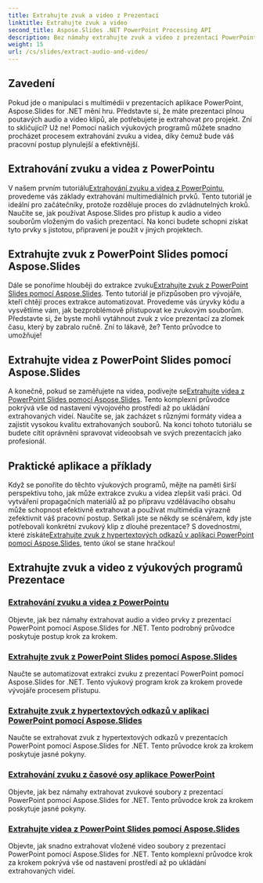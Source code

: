 ```yaml
---
title: Extrahujte zvuk a video z Prezentací
linktitle: Extrahujte zvuk a video
second_title: Aspose.Slides .NET PowerPoint Processing API
description: Bez námahy extrahujte zvuk a video z prezentací PowerPoint pomocí Aspose.Slides for .NET s našimi komplexními výukovými programy krok za krokem.
weight: 15
url: /cs/slides/extract-audio-and-video/
---
```

## Zavedení

Pokud jde o manipulaci s multimédii v prezentacích aplikace PowerPoint, Aspose.Slides for .NET mění hru. Představte si, že máte prezentaci plnou poutavých audio a video klipů, ale potřebujete je extrahovat pro projekt. Zní to skličující? Už ne! Pomocí našich výukových programů můžete snadno procházet procesem extrahování zvuku a videa, díky čemuž bude váš pracovní postup plynulejší a efektivnější.

## Extrahování zvuku a videa z PowerPointu

 V našem prvním tutoriálu[Extrahování zvuku a videa z PowerPointu](./extracting-audio-and-video/), provedeme vás základy extrahování multimediálních prvků. Tento tutoriál je ideální pro začátečníky, protože rozděluje proces do zvládnutelných kroků. Naučíte se, jak používat Aspose.Slides pro přístup k audio a video souborům vloženým do vašich prezentací. Na konci budete schopni získat tyto prvky s jistotou, připraveni je použít v jiných projektech.

## Extrahujte zvuk z PowerPoint Slides pomocí Aspose.Slides

 Dále se ponoříme hlouběji do extrakce zvuku[Extrahujte zvuk z PowerPoint Slides pomocí Aspose.Slides](./extract-audio-from-powerpoint/). Tento tutoriál je přizpůsoben pro vývojáře, kteří chtějí proces extrakce automatizovat. Provedeme vás úryvky kódu a vysvětlíme vám, jak bezproblémově přistupovat ke zvukovým souborům. Představte si, že byste mohli vytáhnout zvuk z více prezentací za zlomek času, který by zabralo ručně. Zní to lákavě, že? Tento průvodce to umožňuje!

## Extrahujte videa z PowerPoint Slides pomocí Aspose.Slides

 A konečně, pokud se zaměřujete na videa, podívejte se[Extrahujte videa z PowerPoint Slides pomocí Aspose.Slides](./extract-videos-from-powerpoint-slides/). Tento komplexní průvodce pokrývá vše od nastavení vývojového prostředí až po ukládání extrahovaných videí. Naučíte se, jak zacházet s různými formáty videa a zajistit vysokou kvalitu extrahovaných souborů. Na konci tohoto tutoriálu se budete cítit oprávněni spravovat videoobsah ve svých prezentacích jako profesionál.

## Praktické aplikace a příklady

Když se ponoříte do těchto výukových programů, mějte na paměti širší perspektivu toho, jak může extrakce zvuku a videa zlepšit vaši práci. Od vytváření propagačních materiálů až po přípravu vzdělávacího obsahu může schopnost efektivně extrahovat a používat multimédia výrazně zefektivnit váš pracovní postup. Setkali jste se někdy se scénářem, kdy jste potřebovali konkrétní zvukový klip z dlouhé prezentace? S dovednostmi, které získáte[Extrahujte zvuk z hypertextových odkazů v aplikaci PowerPoint pomocí Aspose.Slides](./extract-audio-from-hyperlinks/), tento úkol se stane hračkou!

## Extrahujte zvuk a video z výukových programů Prezentace
### [Extrahování zvuku a videa z PowerPointu](./extracting-audio-and-video/)
Objevte, jak bez námahy extrahovat audio a video prvky z prezentací PowerPoint pomocí Aspose.Slides for .NET. Tento podrobný průvodce poskytuje postup krok za krokem.
### [Extrahujte zvuk z PowerPoint Slides pomocí Aspose.Slides](./extract-audio-from-powerpoint/)
Naučte se automatizovat extrakci zvuku z prezentací PowerPoint pomocí Aspose.Slides for .NET. Tento výukový program krok za krokem provede vývojáře procesem přístupu.
### [Extrahujte zvuk z hypertextových odkazů v aplikaci PowerPoint pomocí Aspose.Slides](./extract-audio-from-hyperlinks/)
Naučte se extrahovat zvuk z hypertextových odkazů v prezentacích PowerPoint pomocí Aspose.Slides for .NET. Tento průvodce krok za krokem poskytuje jasné pokyny.
### [Extrahování zvuku z časové osy aplikace PowerPoint](./extracting-audio-from-timeline/)
Objevte, jak bez námahy extrahovat zvukové soubory z prezentací PowerPoint pomocí Aspose.Slides for .NET. Tento průvodce krok za krokem poskytuje jasné pokyny.
### [Extrahujte videa z PowerPoint Slides pomocí Aspose.Slides](./extract-videos-from-powerpoint-slides/)
Objevte, jak snadno extrahovat vložené video soubory z prezentací PowerPoint pomocí Aspose.Slides for .NET. Tento komplexní průvodce krok za krokem pokrývá vše od nastavení prostředí až po ukládání extrahovaných videí.